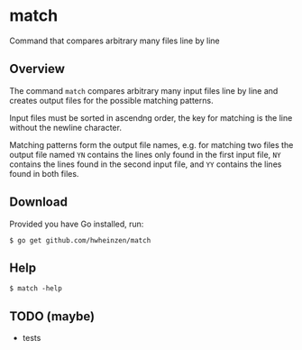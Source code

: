 # match
Command that compares arbitrary many files line by line


## Overview
The command `match` compares arbitrary many input files line by line and creates output files for the possible matching patterns. 

Input files must be sorted in ascendng order, the key for matching is the line without the newline character. 

Matching patterns form the output file names, e.g. for matching two files the output file named `YN` contains the lines only found in the first input file, `NY` contains the lines found in the second input file, and `YY` contains the lines found in both files. 


## Download
Provided you have Go installed, run:

`$ go get github.com/hwheinzen/match`


## Help
`$ match -help`


## TODO (maybe)
- tests
